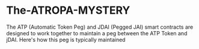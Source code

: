 # The-ATROPA-MYSTERY
The ATP (Automatic Token Peg) and JDAI (Pegged JAI) smart contracts are designed to work together to maintain a peg between the ATP Token and jDAI. Here's how this peg is typically maintained
